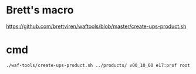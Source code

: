 # Brett's macro
https://github.com/brettviren/waftools/blob/master/create-ups-product.sh

# cmd

```bash
./waf-tools/create-ups-product.sh ../products/ v00_10_00 e17:prof root boost
```
